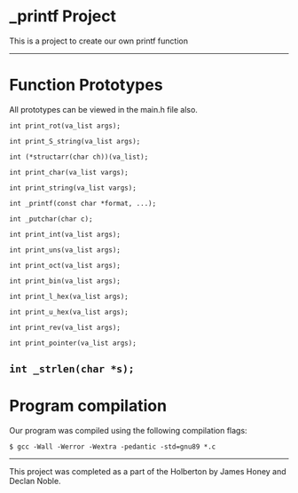 # _printf Project

This is a project to create our own printf function


-----------------

# Function Prototypes

All prototypes can be viewed in the main.h file also.

`int print_rot(va_list args);`


`int print_S_string(va_list args);`


`int (*structarr(char ch))(va_list);`


`int print_char(va_list vargs);`


`int print_string(va_list vargs);`


`int _printf(const char *format, ...);`


`int _putchar(char c);`


`int print_int(va_list args);`


`int print_uns(va_list args);`


`int print_oct(va_list args);`


`int print_bin(va_list args);`


`int print_l_hex(va_list args);`


`int print_u_hex(va_list args);`


`int print_rev(va_list args);`


`int print_pointer(va_list args);`


`int _strlen(char *s);`
-----------------
# Program compilation

Our program was compiled using the following compilation flags:



`$ gcc -Wall -Werror -Wextra -pedantic -std=gnu89 *.c`


-------------------
This project was completed as a part of the Holberton by James Honey and Declan Noble.
